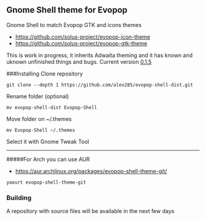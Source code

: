 ## Gnome Shell theme for Evopop

Gnome Shell to match Evopop GTK and icons themes

* https://github.com/solus-project/evopop-icon-theme
* https://github.com/solus-project/evopop-gtk-theme

This is work in progress, it inherits Adwaita theming and it has known and uknown unfinished things and bugs. 
Current version [0.1.5](https://github.com/alex285/evopop-shell-dist/wiki/Whats-New)

###Installing
Clone repository

```
git clone --depth 1 https://github.com/alex285/evopop-shell-dist.git
```

Rename folder (optional)

```
mv evopop-shell-dist Evopop-Shell
```

Move folder on ~/.themes

```
mv Evopop-Shell ~/.themes
```

Select it with Gnome Tweak Tool

___
#####For Arch you can use AUR

* https://aur.archlinux.org/packages/evopop-shell-theme-git/

```
yaourt evopop-shell-theme-git
```


### Building
A repository with source files will be available in the next few days

